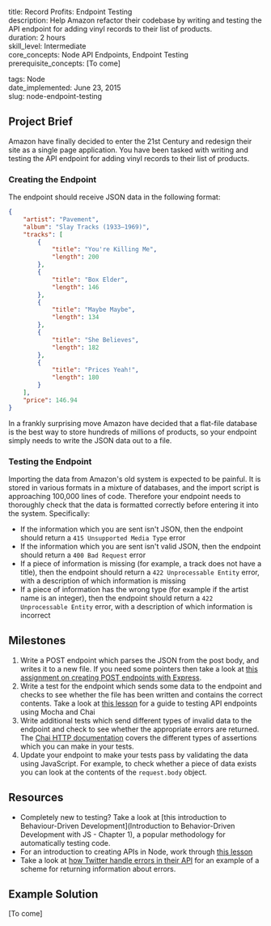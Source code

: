 title:                  Record Profits: Endpoint Testing  
description:            Help Amazon refactor their codebase by writing and testing the API endpoint for adding vinyl records to their list of products.  
duration:               2 hours  
skill_level:            Intermediate  
core_concepts:          Node API Endpoints, Endpoint Testing  
prerequisite_concepts:  [To come]  

tags:                   Node  
date_implemented:       June 23, 2015  
slug:                   node-endpoint-testing  


## Project Brief

Amazon have finally decided to enter the 21st Century and redesign their site as a single page application.  You have been tasked with writing and testing the API endpoint for adding vinyl records to their list of products.

### Creating the Endpoint

The endpoint should receive JSON data in the following format:

```json
{
    "artist": "Pavement",
    "album": "Slay Tracks (1933–1969)",
    "tracks": [
        {
            "title": "You're Killing Me",
            "length": 200
        },
        {
            "title": "Box Elder",
            "length": 146
        },
        {
            "title": "Maybe Maybe",
            "length": 134
        },
        {
            "title": "She Believes",
            "length": 182
        },
        {
            "title": "Prices Yeah!",
            "length": 180
        }
    ],
    "price": 146.94
}
```

In a frankly surprising move Amazon have decided that a flat-file database is the best way to store hundreds of millions of products, so your endpoint simply needs to write the JSON data out to a file.


### Testing the Endpoint

Importing the data from Amazon's old system is expected to be painful.  It is stored in various formats in a mixture of databases, and the import script is approaching 100,000 lines of code.  Therefore your endpoint needs to thoroughly check that the data is formatted correctly before entering it into the system.  Specifically:

* If the information which you are sent isn't JSON, then the endpoint should return a `415 Unsupported Media Type` error
* If the information which you are sent isn't valid JSON, then the endpoint should return a `400 Bad Request` error
* If a piece of information is missing (for example, a track does not have a title), then the endpoint should return a `422 Unprocessable Entity` error, with a description of which information is missing
* If a piece of information has the wrong type (for example if the artist name is an integer), then the endpoint should return a `422 Unprocessable Entity` error, with a description of which information is incorrect

## Milestones

1. Write a POST endpoint which parses the JSON from the post body, and writes it to a new file.  If you need some pointers then take a look at [this assignment on creating POST endpoints with Express](https://courses.thinkful.com/node-001v4/assignment/2.2.3).
2. Write a test for the endpoint which sends some data to the endpoint and checks to see whether the file has been written and contains the correct contents.  Take a look at [this lesson](https://courses.thinkful.com/node-001v4/lesson/2.3) for a guide to testing API endpoints using Mocha and Chai
3. Write additional tests which send different types of invalid data to the endpoint and check to see whether the appropriate errors are returned.  The [Chai HTTP documentation](http://chaijs.com/plugins/chai-http) covers the different types of assertions which you can make in your tests.
4. Update your endpoint to make your tests pass by validating the data using JavaScript.  For example, to check whether a piece of data exists you can look at the contents of the `request.body` object.

## Resources

* Completely new to testing?  Take a look at [this introduction to Behaviour-Driven Development](Introduction to Behavior-Driven Development with JS - Chapter 1), a popular methodology for automatically testing code.
* For an introduction to creating APIs in Node, work through [this lesson](https://courses.thinkful.com/node-001v4/lesson/2.2)
* Take a look at [how Twitter handle errors in their API](https://dev.twitter.com/overview/api/response-codes) for an example of a scheme for returning information about errors.

## Example Solution

[To come]